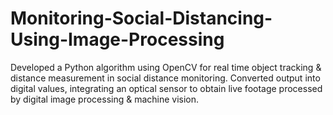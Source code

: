# Monitoring-Social-Distancing-Using-Image-Processing
Developed a Python algorithm using OpenCV for real time object tracking &amp; distance measurement in social distance monitoring. Converted output into digital values, integrating an optical sensor to obtain live footage processed by digital  image processing &amp; machine vision.
